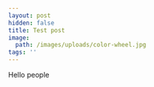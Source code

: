 ```yaml
---
layout: post
hidden: false
title: Test post
image:
  path: /images/uploads/color-wheel.jpg
tags: ''
---
```

Hello people
